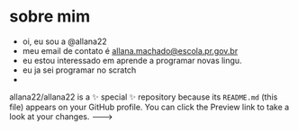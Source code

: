 # sobre mim 
- oi, eu sou a @allana22
-  meu  email de contato é allana.machado@escola.pr.gov.br
- eu estou interessado em aprende a programar novas lingu.
- eu ja sei programar no scratch 
- 
allana22/allana22 is a ✨ special ✨ repository because its `README.md` (this file) appears on your GitHub profile.
You can click the Preview link to take a look at your changes.
--->

